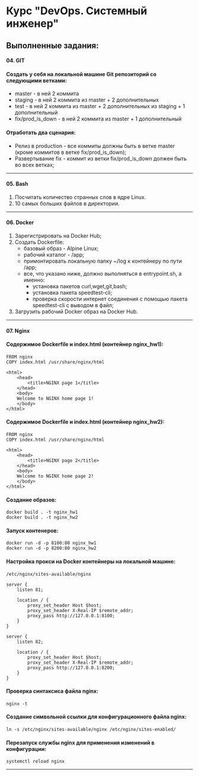 # Курс "DevOps. Системный инженер"

## Выполненные задания:

#### 04. GIT

#### Создать у себя на локальной машине Git репозиторий со следующими ветками:

* master - в ней 2 коммита
* staging - в ней 2 коммита из master + 2 дополнительных
* test - в ней 2 коммита из master + 2 дополнительных из staging + 1 дополнительный
* fix/prod_is_down - в ней 2 коммита из master + 1 дополнительный

#### Отработать два сценария:

* Релиз в production - все коммиты должны быть в ветке master (кроме коммитов в ветке fix/prod_is_down);
* Развертывание fix - коммит из ветки fix/prod_is_down должен быть во всех ветках;
---

#### 05. Bash

1. Посчитать количество странных слов в ядре Linux.
2. 10 самых больших файлов в директории.
---

#### 06. Docker

1. Зарегистрировать на Docker Hub;
2. Создать Dockerfile:
   * базовый образ - Alpine Linux;
   * рабочий каталог - /app;
   * примонтировать локальную папку ~/log к контейнеру по пути /app;
   * все, что указано ниже, должно выполняться в entrypoint.sh, а именно:
      - установка пакетов curl,wget,git,bash;
      - установка пакета speedtest-cli;    
      - проверка скорости интернет соединения с помощью пакета speedtest-cli с выводом в файл;
3. Загрузить рабочий Docker образ на Docker Hub.
---

#### 07. Nginx

#### Содержимое Dockerfile и index.html (контейнер nginx_hw1):
````
FROM nginx
COPY index.html /usr/share/nginx/html
````
````
<html>
	<head>
		<title>NGINX page 1</title>
	</head>
	<body>
	Welcome to NGINX home page 1!
	</body>
</html>
````

#### Содержимое Dockerfile и index.html (контейнер nginx_hw2):
````
FROM nginx
COPY index.html /usr/share/nginx/html
````
````
<html>
	<head>
		<title>NGINX page 2</title>
	</head>
	<body>
	Welcome to NGINX home page 2!
	</body>
</html>
````

#### Создание образов:
````
docker build . -t nginx_hw1
docker build . -t nginx_hw2
````

#### Запуск контенеров:
````
docker run -d -p 8100:80 nginx_hw1
docker run -d -p 8200:80 nginx_hw2
````

#### Настройка прокси на Docker контейнеры на локальной машине:

````
/etc/nginx/sites-available/nginx

server {
    listen 81;

    location / {
        proxy_set_header Host $host;
        proxy_set_header X-Real-IP $remote_addr;
        proxy_pass http://127.0.0.1:8100;
    }
}

server {
    listen 82;

    location / {
        proxy_set_header Host $host;
        proxy_set_header X-Real-IP $remote_addr;
        proxy_pass http://127.0.0.1:8200;
    }
}
````

#### Проверка синтаксиса файла nginx:
````
nginx -t
````

#### Создание символьной ссылки для конфигурационного файла nginx:
````
ln -s /etc/nginx/sites-available/nginx /etc/nginx/sites-enabled/
````

#### Перезапуск службы nginx для применения изменений в конфигурации:
````
systemctl reload nginx
````
---
